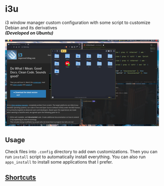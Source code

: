 # i3u

i3 window manager custom configuration with some script to customize Debian and its derivatives<br/>
**_(Developed on Ubuntu)_**

![demo pic](extras/demo.png)

## Usage

Check files into `.config` directory to add own customizations. Then you can run `install` script to automatically install everything. You can also run `apps_install` to install some applications that I prefer.

## [Shortcuts](shortcuts.md)

